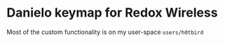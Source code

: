 # Danielo keymap for Redox Wireless
Most of the custom functionality is on my user-space `users/h0tbird`
